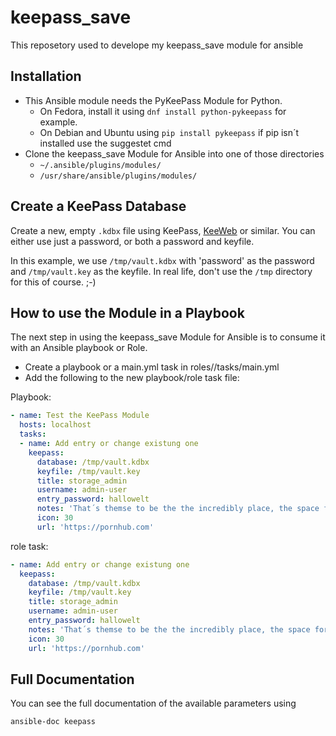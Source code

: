 # keepass_save
This reposetory used to develope my keepass_save module for ansible

## Installation

* This Ansible module needs the PyKeePass Module for Python.
  - On Fedora, install it using `dnf install python-pykeepass` for example.
  - On Debian and Ubuntu using `pip install pykeepass` if pip isn´t installed use the suggestet cmd
* Clone the keepass_save Module for Ansible into one of those directories
  - `~/.ansible/plugins/modules/`
  - `/usr/share/ansible/plugins/modules/`


## Create a KeePass Database

Create a new, empty `.kdbx` file using KeePass, [KeeWeb](https://keeweb.info/) or similar. You can either use just a password, or both a password and keyfile.

In this example, we use `/tmp/vault.kdbx` with 'password' as the password and `/tmp/vault.key` as the keyfile. In real life, don't use the `/tmp` directory for this of course. ;-)


## How to use the Module in a Playbook

The next step in using the keepass_save Module for Ansible is to consume it with an Ansible playbook or Role.

* Create a playbook  or a main.yml task in roles/<rolenake>/tasks/main.yml
* Add the following to the new playbook/role task file:

Playbook:
```yaml
- name: Test the KeePass Module
  hosts: localhost
  tasks:
  - name: Add entry or change existung one
    keepass:
      database: /tmp/vault.kdbx
      keyfile: /tmp/vault.key
      title: storage_admin
      username: admin-user
      entry_password: hallowelt
      notes: 'That´s themse to be the the incredibly place, the space for notes '
      icon: 30
      url: 'https://pornhub.com'    
```

role task:
```yaml
- name: Add entry or change existung one
  keepass:
    database: /tmp/vault.kdbx
    keyfile: /tmp/vault.key
    title: storage_admin
    username: admin-user
    entry_password: hallowelt
    notes: 'That´s themse to be the the incredibly place, the space for notes '
    icon: 30
    url: 'https://pornhub.com'    
```


## Full Documentation

You can see the full documentation of the available parameters using

```bash
ansible-doc keepass
```

